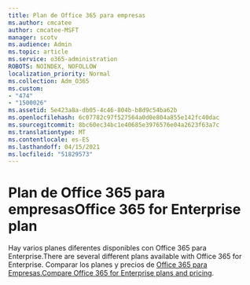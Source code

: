 ```yaml
---
title: Plan de Office 365 para empresas
ms.author: cmcatee
author: cmcatee-MSFT
manager: scotv
ms.audience: Admin
ms.topic: article
ms.service: o365-administration
ROBOTS: NOINDEX, NOFOLLOW
localization_priority: Normal
ms.collection: Adm_O365
ms.custom:
- "474"
- "1500026"
ms.assetid: 5e423a8a-db05-4c46-804b-b8d9c54ba62b
ms.openlocfilehash: 6c07782c97f527564a0d0e804a855e142fc40dac
ms.sourcegitcommit: 8bc60ec34bc1e40685e3976576e04a2623f63a7c
ms.translationtype: MT
ms.contentlocale: es-ES
ms.lasthandoff: 04/15/2021
ms.locfileid: "51829573"
---
```

# <a name="office-365-for-enterprise-plan"></a><span data-ttu-id="2164c-102">Plan de Office 365 para empresas</span><span class="sxs-lookup"><span data-stu-id="2164c-102">Office 365 for Enterprise plan</span></span>

<span data-ttu-id="2164c-103">Hay varios planes diferentes disponibles con Office 365 para Enterprise.</span><span class="sxs-lookup"><span data-stu-id="2164c-103">There are several different plans available with Office 365 for Enterprise.</span></span> <span data-ttu-id="2164c-104">Comparar los planes y precios de [Office 365 para Empresas.](https://products.office.com/business/compare-more-office-365-for-business-plans)</span><span class="sxs-lookup"><span data-stu-id="2164c-104">[Compare Office 365 for Enterprise plans and pricing](https://products.office.com/business/compare-more-office-365-for-business-plans).</span></span>  